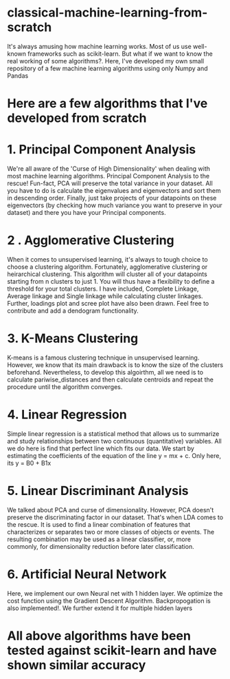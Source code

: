 # classical-machine-learning-from-scratch
It's always amusing how machine learning works. Most of us use well-known frameworks such as scikit-learn. But what if we want to know the real working of some algorithms?. Here, I've developed my own small repository of a few machine learning algorithms using only Numpy and Pandas

# Here are a few algorithms that I've developed from scratch

# 1. Principal Component Analysis
We're all aware of the 'Curse of High Dimensionality' when dealing with most machine learning algorithms. Principal Component Analysis to the rescue!
Fun-fact, PCA will preserve the total variance in your dataset. 
All you have to do is calculate the eigenvalues and eigenvectors and sort them in descending order. Finally, just take projects of your datapoints on these eigenvectors (by checking how much variance you want to preserve in your dataset) and there you have your Principal components.

# 2 . Agglomerative Clustering
When it comes to unsupervised learning, it's always to tough choice to choose a clustering algorithm. Fortunately, agglomerative clustering or heirarchical clustering. This algorithm will cluster all of your datapoints starting from n clusters to just 1. You will thus have a flexibility to define a threshold for your total clusters. I have included, Complete Linkage, Average linkage and Single linkage while calculating cluster linkages. Further, loadings plot and scree plot have also been drawn. Feel free to contribute and add a dendogram functionality.

# 3. K-Means Clustering
K-means is a famous clustering technique in unsupervised learning. However, we know that its main drawback is to know the size of the clusters beforehand. Nevertheless, to develop this algoirthm, all we need is to calculate pariwise_distances and then calculate centroids and repeat the procedure until the algorithm converges.

# 4. Linear Regression
Simple linear regression is a statistical method that allows us to summarize and study relationships between two continuous (quantitative) variables.
All we do here is find that perfect line which fits our data. We start by estimating the coefficients of the equation of the line
y = mx + c. Only here, its y = B0 + B1x

# 5. Linear Discriminant Analysis
We talked about PCA and curse of dimensionality. However, PCA doesn't preserve the discriminating factor in our dataset. That's when LDA comes to the rescue. It is used to find a linear combination of features that characterizes or separates two or more classes of objects or events. The resulting combination may be used as a linear classifier, or, more commonly, for dimensionality reduction before later classification.

# 6. Artificial Neural Network 
Here, we implement our own Neural net with 1 hidden layer. We optimize the cost function using the Gradient Descent Algorithm. Backpropogation is also implemented!. We further extend it for multiple hidden layers


# All above algorithms have been tested against scikit-learn and have shown similar accuracy
